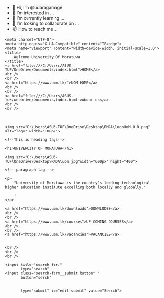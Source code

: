 - 👋 Hi, I’m @udaragamage
- 👀 I’m interested in ...
- 🌱 I’m currently learning ...
- 💞️ I’m looking to collaborate on ...
- 📫 How to reach me ...

<!---
udaragamage/udaragamage is a ✨ special ✨ repository because its `README.md` (this file) appears on your GitHub profile.
You can click the Preview link to take a look at your changes.
--->
<!DOCTYPE html>
<html lang="en">

<head>

    <meta charset="UTF-8">
    <meta http-equiv="X-UA-Compatible" content="IE=edge">
    <meta name="viewport" content="width=device-width, initial-scale=1.0">
    <title>
        Welcome Univercity Of Moratuwa
    </title>
    <a href="file:///C:/Users/ASUS-TUF/OneDrive/Documents/index.html">HOME</a>
    <br />
    <br />
    <a href="https://www.uom.lk/">UOM HOME</a>
    <br />
    <br />
    <a href="file:///C:/Users/ASUS-TUF/OneDrive/Documents/index.html">About us</a>
    <br />
    <br />

</head>

<body>
    <br />

    <img src="C:\Users\ASUS-TUF\OneDrive\Desktop\RMDA\logoUoM_0_0.png" alt="logo" width="100px">

    <!--This is heading tags-->

    <h1>UNIVERCITY OF MORATUWA</h1>

    <img src="C:\Users\ASUS-TUF\OneDrive\Desktop\RMDA\uom.jpg"width="600px" hight="400">

    <!-- paragraph tag -->

    <p>
        "University of Moratuwa is the country's leading technological higher education institute excelling both locally and globally."

        !
    </p>

    <a href="https://www.uom.lk/downloads">DOWNLODES</a>
    <br />
    <br />
    <a href="https://www.uom.lk/courses">UP COMING COURSES</a>
    <br />
    <br />
    <a href="https://www.uom.lk/vacancies">VACANCIES</a>


    <br />
    <br />
    <br />

    <input title="search for."
           type="search"
    <input class="search-form__submit button" "
           button="serch"

         
           type="submit" id="edit-submit" value="Search">


</body>

</html>
